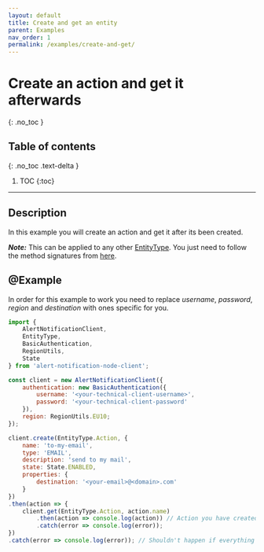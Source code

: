 ```yaml
---
layout: default
title: Create and get an entity
parent: Examples
nav_order: 1
permalink: /examples/create-and-get/
---
```


# Create an action and get it afterwards
{: .no_toc }

## Table of contents
{: .no_toc .text-delta }

1. TOC
{:toc}

---

## Description

In this example you will create an action and get it after its been created.

_**Note:**_ This can be applied to any other [EntityType](/configuration-api-objects/entity-type). You just need to follow the method signatures from [here](/#alert-notification-client-api).

## @Example

In order for this example to work you need to replace _username_, _password_, _region_ and _destination_ with ones specific for you.

```js
import {
    AlertNotificationClient,
    EntityType,
    BasicAuthentication,
    RegionUtils,
    State
} from 'alert-notification-node-client';

const client = new AlertNotificationClient({
    authentication: new BasicAuthentication({
        username: '<your-technical-client-username>',
        password: '<your-technical-client-password'
    }),
    region: RegionUtils.EU10;
});

client.create(EntityType.Action, {
    name: 'to-my-email',
    type: 'EMAIL',
    description: 'send to my mail',
    state: State.ENABLED,
    properties: {
        destination: '<your-email>@<domain>.com'
    }
})
.then(action => {
    client.get(EntityType.Action, action.name)
        .then(action => console.log(action)) // Action you have created
        .catch(error => console.log(error));
})
.catch(error => console.log(error)); // Shouldn't happen if everything above is setup correctly
```